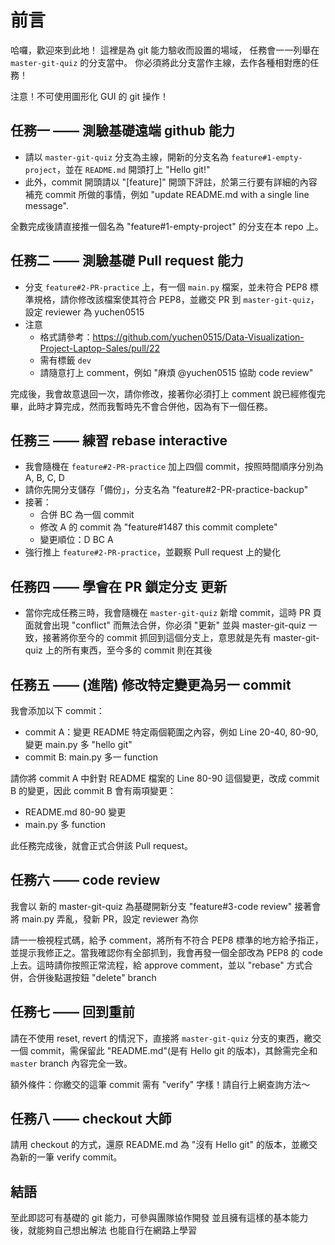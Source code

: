 # 前言
哈囉，歡迎來到此地！
這裡是為 git 能力驗收而設置的場域，
任務會一一列舉在 `master-git-quiz` 的分支當中。
你必須將此分支當作主線，去作各種相對應的任務！

注意！不可使用圖形化 GUI 的 git 操作！


## 任務一 —— 測驗基礎遠端 github 能力
- 請以 `master-git-quiz` 分支為主線，開新的分支名為 `feature#1-empty-project`，並在 `README.md` 開頭打上 "Hello git!"
- 此外，commit 開頭請以 "[feature]" 開頭下評註，於第三行要有詳細的內容補充 commit 所做的事情，例如 "update README.md with a single line message".

全數完成後請直接推一個名為 "feature#1-empty-project" 的分支在本 repo 上。

## 任務二 —— 測驗基礎 Pull request 能力
- 分支 `feature#2-PR-practice` 上，有一個 `main.py` 檔案，並未符合 PEP8 標準規格，請你修改該檔案使其符合 PEP8，並繳交 PR 到 `master-git-quiz`，設定 reviewer 為 yuchen0515
- 注意
    - 格式請參考：https://github.com/yuchen0515/Data-Visualization-Project-Laptop-Sales/pull/22
    - 需有標籤 `dev`
    - 請隨意打上 comment，例如 "麻煩 @yuchen0515 協助 code review"

完成後，我會故意退回一次，請你修改，接著你必須打上 comment 說已經修復完畢，此時才算完成，然而我暫時先不會合併他，因為有下一個任務。

## 任務三 —— 練習 rebase interactive
- 我會隨機在 `feature#2-PR-practice` 加上四個 commit，按照時間順序分別為 A, B, C, D
- 請你先開分支儲存「備份」，分支名為 "feature#2-PR-practice-backup"
- 接著：
   - 合併 BC 為一個 commit
   - 修改 A 的 commit 為 "feature#1487 this commit complete"
   - 變更順位：D BC A
- 強行推上 `feature#2-PR-practice`，並觀察 Pull request 上的變化

## 任務四 —— 學會在 PR 鎖定分支 更新
- 當你完成任務三時，我會隨機在 `master-git-quiz` 新增 commit，這時 PR 頁面就會出現 "conflict" 而無法合併，你必須 "更新" 並與 master-git-quiz 一致，接著將你至今的 commit 抓回到這個分支上，意思就是先有 master-git-quiz 上的所有東西，至今多的 commit 則在其後

## 任務五 —— (進階) 修改特定變更為另一 commit
我會添加以下 commit：
- commit A：變更 README 特定兩個範圍之內容，例如 Line 20-40, 80-90, 變更 main.py 多 "hello git"
- commit B: main.py 多一 function

請你將 commit A 中針對 README 檔案的 Line 80-90 這個變更，改成 commit B 的變更，因此 commit B 會有兩項變更：
- README.md 80-90 變更
- main.py 多 function

此任務完成後，就會正式合併該 Pull request。

## 任務六 —— code review
我會以 新的 master-git-quiz 為基礎開新分支 "feature#3-code review"
接著會將 main.py 弄亂，發新 PR，設定 reviewer 為你

請一一檢視程式碼，給予 comment，將所有不符合 PEP8 標準的地方給予指正，並提示我修正之。當我確認你有全部抓到，我會再發一個全部改為 PEP8 的 code 上去。這時請你按照正常流程，給 approve comment，並以 "rebase" 方式合併，合併後點選按鈕 "delete" branch

## 任務七 —— 回到重前
請在不使用 reset, revert 的情況下，直接將 `master-git-quiz` 分支的東西，繳交一個 commit，需保留此 "README.md"(是有 Hello git 的版本)，其餘需完全和 `master` branch 內容完全一致。

額外條件：你繳交的這筆 commit 需有 "verify" 字樣！請自行上網查詢方法～

## 任務八 —— checkout 大師
請用 checkout 的方式，還原 README.md 為 "沒有 Hello git" 的版本，並繳交為新的一筆 verify commit。

## 結語
至此即認可有基礎的 git 能力，可參與團隊協作開發
並且擁有這樣的基本能力後，就能夠自己想出解法
也能自行在網路上學習
